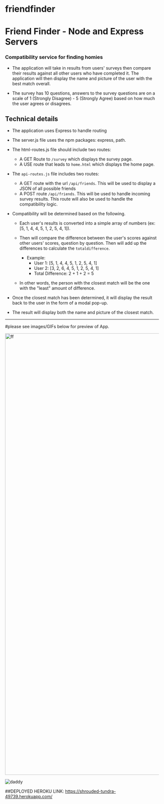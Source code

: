# friendfinder
# Friend Finder - Node and Express Servers

### Compatibility service for finding homies

* The application will take in results from users' surveys then compare their results against all other users who have completed it. The application will then display the name and picture of the user with the best match overall.

* The survey has 10 questions, answers to the survey questions are on a scale of 1 (Strongly Disagree) - 5 (Strongly Agree) based on how much the user agrees or disagrees.


## Technical details
* The application uses Express to handle routing 
* The server.js file uses the npm packages: express, path.

* The html-routes.js file should include two routes:
	* A GET Route to `/survey` which displays the survey page.
	* A USE route that leads to `home.html` which displays the home page. 

* The `api-routes.js` file includes two routes:
	* A GET route with the url `/api/friends`. This will be used to display a JSON of all possible friends
	* A POST route `/api/friends`. This will be used to handle incoming survey results. This route will also be used to handle the compatibility logic. 

   		
* Compatibility will be determined based on the following.
	* Each user's results is converted into a simple array of numbers (ex: [5, 1, 4, 4, 5, 1, 2, 5, 4, 1]).
	* Then will compare the difference between the user's scores against other users' scores, question by question. Then will add up the differences to calculate the `totaldifference`.
		* Example: 
			* User 1: [5, 1, 4, 4, 5, 1, 2, 5, 4, 1]
			* User 2: [3, 2, 6, 4, 5, 1, 2, 5, 4, 1]
			* Total Difference: 2 + 1 + 2 = 5

	* In other words, the person with the closest match will be the one with the "least" amount of difference.

* Once the closest match has been determined, it will display the result back to the user in the form of a modal pop-up.

* The result will display both the name and picture of the closest match. 

---------------------------------------------------------------------------------------------------


#please see images/GIFs below for preview of App.


<img width="1440" alt="ff" src="https://user-images.githubusercontent.com/46291047/55590810-f516b280-5701-11e9-8752-e7085865ccc0.png">


![daddy](https://user-images.githubusercontent.com/46291047/55590714-a79a4580-5701-11e9-8e9a-cd6b4cc8fc70.gif)


##DEPLOYED HEROKU LINK: https://shrouded-tundra-49739.herokuapp.com/